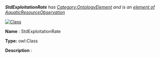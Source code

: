 ___StdExploitationRate__ 
 has
 [Category:OntologyElement](../../Category/OntologyElement "Category:OntologyElement") 
 and is an
 [element of](../../Property/ElementOf "Property:ElementOf") 
[AquaticResourceObservation](../../Submissions/AquaticResourceObservation "Submissions:AquaticResourceObservation")_




  





[![Class](../../images/thumb/2/27/Class.gif/45px-Class.gif)](../../Image/Class.gif "Class")


__Name__ 
 : StdExploitationRate
 



__Type:__ 
 owl:Class
 



__Description__ 
 :